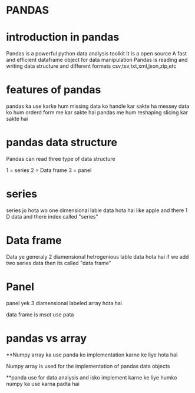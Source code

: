 # PANDAS
# introduction in pandas 
Pandas is a powerful python data analysis toolkit 
It is a open source 
A fast and efficient dataframe object for data manipulation 
Pandas is reading and writing data structure and different formats csv,tsv,txt,xml,json,zip,etc

# features of pandas 
pandas ka use karke hum missing data ko handle kar sakte ha 
messey data ko hum orderd form me kar sakte hai 
pandas me hum reshaping slicing kar sakte hai

# pandas data structure 
Pandas can read three type of data structure 

1 = series 
2 = Data frame 
3 = panel

# series 
series jo hota wo one dimensional lable data hota hai like apple and there 1 D data and there index called "series" 

# Data frame 
Data ye generaly 2 diamensional hetrogenious lable data hota hai
if we add two series data then its called "data frame"

# Panel 
panel yek 3 diamensional labeled array hota hai

data frame is msot use pata 

# pandas vs array 
**Numpy array ka use panda ko implementation karne ke liye hota hai

Numpy array is used for the implementation of pandas data objects

**panda use for data analysis and isko implement karne ke liye humko numpy ka use karna padta hai 


